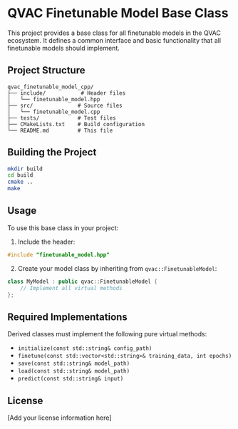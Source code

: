 # QVAC Finetunable Model Base Class

This project provides a base class for all finetunable models in the QVAC ecosystem. It defines a common interface and basic functionality that all finetunable models should implement.

## Project Structure

```
qvac_finetunable_model_cpp/
├── include/           # Header files
│   └── finetunable_model.hpp
├── src/              # Source files
│   └── finetunable_model.cpp
├── tests/            # Test files
├── CMakeLists.txt    # Build configuration
└── README.md         # This file
```

## Building the Project

```bash
mkdir build
cd build
cmake ..
make
```

## Usage

To use this base class in your project:

1. Include the header:
```cpp
#include "finetunable_model.hpp"
```

2. Create your model class by inheriting from `qvac::FinetunableModel`:
```cpp
class MyModel : public qvac::FinetunableModel {
    // Implement all virtual methods
};
```

## Required Implementations

Derived classes must implement the following pure virtual methods:

- `initialize(const std::string& config_path)`
- `finetune(const std::vector<std::string>& training_data, int epochs)`
- `save(const std::string& model_path)`
- `load(const std::string& model_path)`
- `predict(const std::string& input)`

## License

[Add your license information here] 